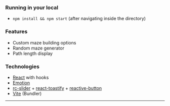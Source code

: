 ### Running in your local

-   `npm install && npm start` (after navigating inside the directory)

### Features

-   Custom maze building options
-   Random maze generator
-   Path length display

### Technologies

-   [React](https://reactjs.org/) with hooks
-   [Emotion](https://emotion.sh/)
-   [rc-slider](https://slider-react-component.vercel.app/) + [react-toastify](https://fkhadra.github.io/react-toastify) + [reactive-button](https://www.arifszn.com/reactive-button/)
-   [Vite](https://vitejs.dev/) (Bundler)

---
